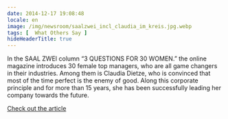 ```yaml
---
date: 2014-12-17 19:08:48
locale: en
image: /img/newsroom/saalzwei_incl_claudia_im_kreis.jpg.webp
tags: [  What Others Say ]
hideHeaderTitle: true
---
```


In the SAAL ZWEI column “3 QUESTIONS FOR 30 WOMEN.” the online magazine introduces 30 female top managers, who are all game changers in their industries. Among them is Claudia Dietze, who is convinced that most of the time perfect is the enemy of good. Along this corporate principle and for more than 15 years, she has been successfully leading her company towards the future. 

[Check out the article](http://www.saalzwei.de/management-kolumne/artikel/?tx_ttnews%5Btt_news%5D=617&cHash=936adb78614f25c563d5d35215e492f9)